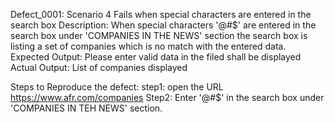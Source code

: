 Defect_0001: Scenario 4 Fails when special characters are entered in the search box
Description: When special characters '@#$' are entered in the search box under 'COMPANIES IN THE NEWS' section the search box is listing a set of companies which is no match with the entered data.
Expected Output: Please enter valid data in the filed shall be displayed
Actual Output: List of companies displayed

Steps to Reproduce the defect:
step1:  open the URL https://www.afr.com/companies
Step2: Enter '@#$' in the search box under 'COMPANIES IN TEH NEWS' section.

